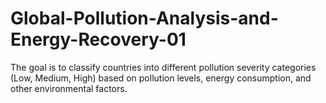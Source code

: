 # Global-Pollution-Analysis-and-Energy-Recovery-01
The goal is to classify countries into different pollution severity categories (Low, Medium, High) based on pollution levels, energy consumption, and other environmental factors.
